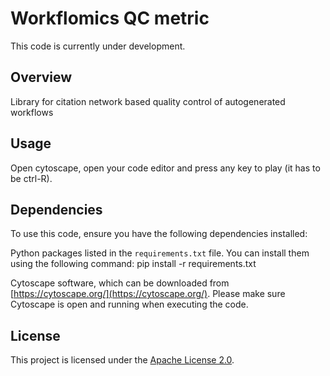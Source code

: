 # Workflomics QC metric

This code is currently under development.

## Overview

Library for citation network based quality control of autogenerated workflows


## Usage

Open cytoscape, open your code editor and press any key to play (it has to be ctrl-R).

## Dependencies

To use this code, ensure you have the following dependencies installed:

Python packages listed in the `requirements.txt` file. You can install them using the following command: pip install -r requirements.txt 


Cytoscape software, which can be downloaded from [https://cytoscape.org/](https://cytoscape.org/). Please make sure Cytoscape is open and running when executing the code.


## License

This project is licensed under the [Apache License 2.0](https://www.apache.org/licenses/LICENSE-2.0). 
